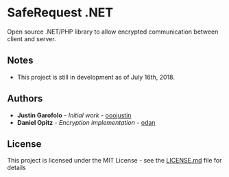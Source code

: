 # SafeRequest .NET 

Open source .NET/PHP library to allow encrypted communication between client and server.

## Notes

* This project is still in development as of July 16th, 2018.

## Authors

* **Justin Garofolo** - *Initial work* - [ooojustin](https://github.com/ooojustin)
* **Daniel Opitz** - *Encryption implementation* - [odan](https://github.com/odan)

## License

This project is licensed under the MIT License - see the [LICENSE.md](LICENSE.md) file for details
